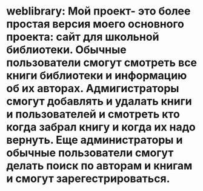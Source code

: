 # weblibrary: Мой проект- это более простая версия моего основного проекта: сайт для школьной библиотеки. Обычные пользователи смогут смотреть все книги библиотеки и информацию об их авторах. Адмигистраторы смогут добавлять и удалать книги и пользователей и смотреть кто когда забрал книгу и когда их надо вернуть. Еще администраторы и обычные пользователи смогут делать поиск по авторам и книгам и смогут зарегестрироваться.
